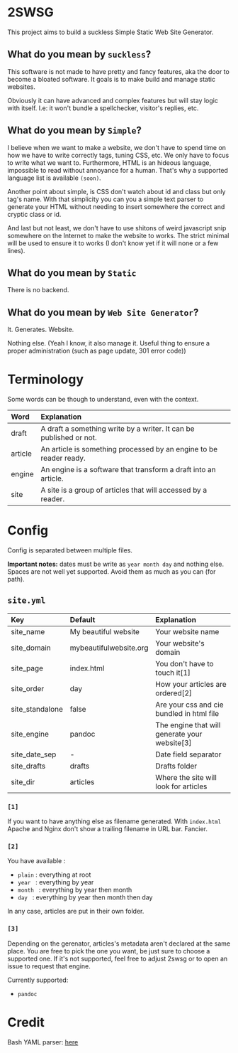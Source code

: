 # 2SWSG

This project aims to build a suckless Simple Static Web Site Generator.

## What do you mean by `suckless`?

This software is not made to have pretty and fancy features, aka the door to
become a bloated software. It goals is to make build and manage static websites.

Obviously it can have advanced and complex features but will stay logic with
itself. I.e: it won't bundle a spellchecker, visitor's replies, etc.

## What do you mean by `Simple`?

I believe when we want to make a website, we don't have to spend time on how
we have to write correctly tags, tuning CSS, etc. We only have to focus to write
what we want to. Furthermore, HTML is an hideous language, impossible to read
without annoyance for a human. That's why a supported language list is available
`(soon)`.

Another point about simple, is CSS don't watch about id and class but only tag's
name. With that simplicity you can you a simple text parser to generate your
HTML without needing to insert somewhere the correct and cryptic class or id.

And last but not least, we don't have to use shitons of weird javascript snip
somewhere on the Internet to make the website to works. The strict minimal will
be used to ensure it to works (I don't know yet if it will none or a few lines).

## What do you mean by `Static`

There is no backend.

## What do you mean by `Web Site Generator`?

It. Generates. Website.

Nothing else. (Yeah I know, it also manage it. Useful thing to ensure a proper
administration (such as page update, 301 error code))

# Terminology

Some words can be though to understand, even with the context.

| Word    | Explanation                                                        |
|:-----   |:------------                                                       |
| draft   | A draft a something write by a writer. It can be published or not. |
| article | An article is something processed by an engine to be reader ready. |
| engine  | An engine is a software that transform a draft into an article.    |
| site    | A site is a group of articles that will accessed by a reader.      |

# Config

Config is separated between multiple files.

**Important notes:** dates must be write as `year month day` and nothing else.
Spaces are not well yet supported. Avoid them as much as you can (for path).

## `site.yml`

| Key              | Default                | Explanation                                   |
| :----            | :--------              | :------------                                 |
| site\_name       | My beautiful website   | Your website name                             |
| site\_domain     | mybeautifulwebsite.org | Your website's domain                         |
| site\_page       | index.html             | You don't have to touch it[1]                 |
| site\_order      | day                    | How your articles are ordered[2]              |
| site\_standalone | false                  | Are your css and cie bundled in html file     |
| site\_engine     | pandoc                 | The engine that will generate your website[3] |
| site\_date\_sep  | -                      | Date field separator                          |
| site\_drafts     | drafts                 | Drafts folder                                 |
| site\_dir        | articles               | Where the site will look for articles         |

### `[1]`

If you want to have anything else as filename generated. With `index.html`
Apache and Nginx don't show a trailing filename in URL bar. Fancier.

### `[2]`

You have available :

* `plain` : everything at root
* `year ` : everything by year
* `month ` : everything by year then month
* `day ` : everything by year then month then day

In any case, articles are put in their own folder.

### `[3]`

Depending on the gerenator, articles's metadata aren't declared at the same
place. You are free to pick the one you want, be just sure to choose a supported
one. If it's not supported, feel free to adjust 2swsg or to open an issue to
request that engine.

Currently supported:

* `pandoc`

# Credit

Bash YAML parser: [here](https://github.com/jasperes/bash-yaml)
